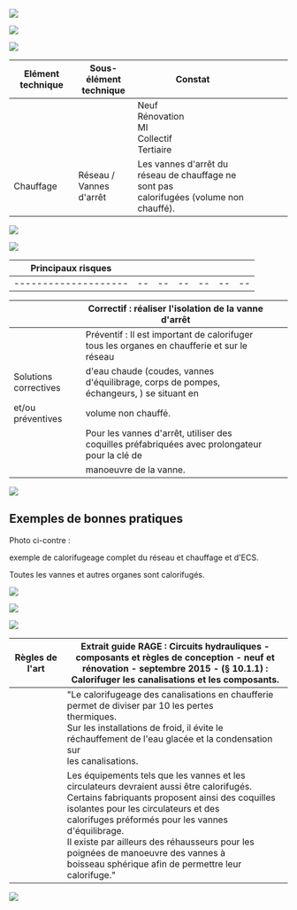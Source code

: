 ![](<images/Calorifugeage des réseaux - Bonne pratique/_page_0_Picture_0.jpeg>)

![](<images/Calorifugeage des réseaux - Bonne pratique/_page_0_Picture_1.jpeg>)

![](<images/Calorifugeage des réseaux - Bonne pratique/_page_0_Picture_2.jpeg>)

| Elément technique | Sous- élément<br>technique | Constat                                                                                     |  |  |  |  |
|-------------------|----------------------------|---------------------------------------------------------------------------------------------|--|--|--|--|
|                   |                            | Neuf<br>Rénovation<br>MI<br>Collectif<br>Tertiaire                                          |  |  |  |  |
| Chauffage         | Réseau /<br>Vannes d'arrêt | Les vannes d'arrêt du réseau de chauffage ne sont pas<br>calorifugées (volume non chauffé). |  |  |  |  |

![](<images/Calorifugeage des réseaux - Bonne pratique/_page_0_Picture_4.jpeg>)

![](<images/Calorifugeage des réseaux - Bonne pratique/_page_0_Picture_5.jpeg>)

| Principaux risques |  |  |  |  |  |  |
|--------------------|--|--|--|--|--|--|
|--------------------|--|--|--|--|--|--|

|                       | Correctif : réaliser l'isolation de la vanne d'arrêt                                           |  |  |
|-----------------------|------------------------------------------------------------------------------------------------|--|--|
|                       | Préventif : Il est important de calorifuger tous les organes en chaufferie et sur le réseau    |  |  |
| Solutions correctives | d'eau chaude (coudes, vannes d'équilibrage, corps de pompes, échangeurs, ) se situant en       |  |  |
| et/ou préventives     | volume non chauffé.                                                                            |  |  |
|                       | Pour les vannes d'arrêt, utiliser des coquilles préfabriquées avec prolongateur pour la clé de |  |  |
|                       | manoeuvre de la vanne.                                                                         |  |  |

![](<images/Calorifugeage des réseaux - Bonne pratique/_page_0_Picture_8.jpeg>)

## **Exemples de bonnes pratiques**

Photo ci-contre :

exemple de calorifugeage complet du réseau et chauffage et d'ECS.

Toutes les vannes et autres organes sont calorifugés.

![](<images/Calorifugeage des réseaux - Bonne pratique/_page_0_Picture_14.jpeg>)

![](<images/Calorifugeage des réseaux - Bonne pratique/_page_1_Picture_0.jpeg>)

![](<images/Calorifugeage des réseaux - Bonne pratique/_page_1_Picture_2.jpeg>)

| Règles de l'art | Extrait guide RAGE : Circuits hydrauliques - composants et règles de conception - neuf et<br>rénovation - septembre 2015 - (§ 10.1.1) : Calorifuger les canalisations et les composants.                                                                                                                                                                                                       |
|-----------------|------------------------------------------------------------------------------------------------------------------------------------------------------------------------------------------------------------------------------------------------------------------------------------------------------------------------------------------------------------------------------------------------|
|                 | "Le calorifugeage des canalisations en chaufferie permet de diviser par 10 les pertes<br>thermiques.<br>Sur les installations de froid, il évite le réchauffement de l'eau glacée et la condensation sur<br>les canalisations.                                                                                                                                                                 |
|                 | Les équipements tels que les vannes et les circulateurs devraient aussi être calorifugés.<br>Certains fabriquants proposent ainsi des coquilles isolantes pour les circulateurs et des<br>calorifuges préformés pour les vannes d'équilibrage.<br>Il existe par ailleurs des réhausseurs pour les poignées de manoeuvre des vannes à<br>boisseau sphérique afin de permettre leur calorifuge." |

![](<images/Calorifugeage des réseaux - Bonne pratique/_page_1_Picture_5.jpeg>)